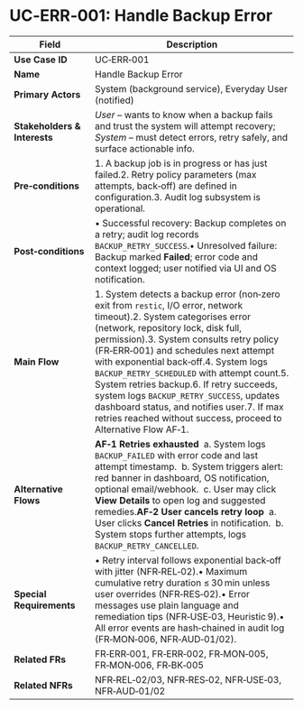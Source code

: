 # UC‑ERR‑001: Handle Backup Error

| Field                        | Description                                                                                                                                                                                                                                                                                                                                                                                                                                                                                                                                       |
| ---------------------------- | ------------------------------------------------------------------------------------------------------------------------------------------------------------------------------------------------------------------------------------------------------------------------------------------------------------------------------------------------------------------------------------------------------------------------------------------------------------------------------------------------------------------------------------------------- |
| **Use Case ID**              | UC‑ERR‑001                                                                                                                                                                                                                                                                                                                                                                                                                                                                                                                                        |
| **Name**                     | Handle Backup Error                                                                                                                                                                                                                                                                                                                                                                                                                                                                                                                               |
| **Primary Actors**           | System (background service), Everyday User (notified)                                                                                                                                                                                                                                                                                                                                                                                                                                                                                             |
| **Stakeholders & Interests** | *User* – wants to know when a backup fails and trust the system will attempt recovery; *System* – must detect errors, retry safely, and surface actionable info.                                                                                                                                                                                                                                                                                                                                                                                  |
| **Pre‑conditions**           | 1. A backup job is in progress or has just failed.2. Retry policy parameters (max attempts, back‑off) are defined in configuration.3. Audit log subsystem is operational.                                                                                                                                                                                                                                                                                                                                                                         |
| **Post‑conditions**          | • Successful recovery: Backup completes on a retry; audit log records `BACKUP_RETRY_SUCCESS`.• Unresolved failure: Backup marked **Failed**; error code and context logged; user notified via UI and OS notification.                                                                                                                                                                                                                                                                                                                             |
| **Main Flow**                | 1. System detects a backup error (non‑zero exit from `restic`, I/O error, network timeout).2. System categorises error (network, repository lock, disk full, permission).3. System consults retry policy (FR‑ERR‑001) and schedules next attempt with exponential back‑off.4. System logs `BACKUP_RETRY_SCHEDULED` with attempt count.5. System retries backup.6. If retry succeeds, system logs `BACKUP_RETRY_SUCCESS`, updates dashboard status, and notifies user.7. If max retries reached without success, proceed to Alternative Flow AF‑1. |
| **Alternative Flows**        | **AF‑1 Retries exhausted**  a. System logs `BACKUP_FAILED` with error code and last attempt timestamp.  b. System triggers alert: red banner in dashboard, OS notification, optional email/webhook.  c. User may click **View Details** to open log and suggested remedies.**AF‑2 User cancels retry loop**  a. User clicks **Cancel Retries** in notification.  b. System stops further attempts, logs `BACKUP_RETRY_CANCELLED`.                                                                                                                 |
| **Special Requirements**     | • Retry interval follows exponential back‑off with jitter (NFR‑REL‑02).• Maximum cumulative retry duration ≤ 30 min unless user overrides (NFR‑RES‑02).• Error messages use plain language and remediation tips (NFR‑USE‑03, Heuristic 9).• All error events are hash‑chained in audit log (FR‑MON‑006, NFR‑AUD‑01/02).                                                                                                                                                                                                                           |
| **Related FRs**              | FR‑ERR‑001, FR‑ERR‑002, FR‑MON‑005, FR‑MON‑006, FR‑BK‑005                                                                                                                                                                                                                                                                                                                                                                                                                                                                                         |
| **Related NFRs**             | NFR‑REL‑02/03, NFR‑RES‑02, NFR‑USE‑03, NFR‑AUD‑01/02                                                                                                                                                                                                                                                                                                                                                                                                                                                                                              |